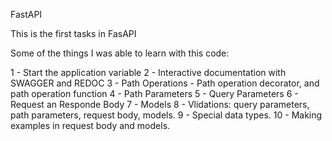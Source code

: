 FastAPI

This is the first tasks in FasAPI

Some of the things I was able to learn with this code:

1 - Start the application variable
2 - Interactive documentation with SWAGGER and REDOC
3 - Path Operations - Path operation decorator, and path operation function
4 - Path Parameters
5 - Query Parameters
6 - Request an Responde Body
7 - Models
8 - Vlidations: query parameters, path parameters, request body, models.
9 - Special data types.
10 - Making examples in request body and models. 
